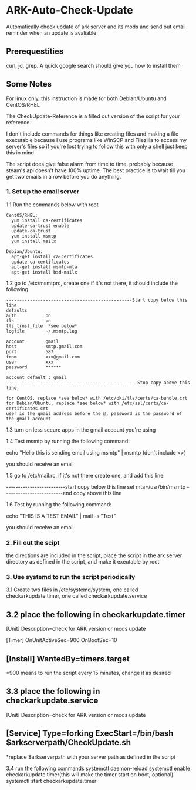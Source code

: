 # ARK-Auto-Check-Update
Automatically check update of ark server and its mods and send out email reminder when an update is avaliable

## Prerequestities 
curl, jq, grep. A quick google search should give you how to install them


## Some Notes
For linux only, this instruction is made for both Debian/Ubuntu and CentOS/RHEL

The CheckUpdate-Reference is a filled out version of the script for your reference

I don't include commands for things like creating files and making a file executable because I use programs like WinSCP and Filezilla to access my server's files so if you're lost trying to follow this with only a shell just keep this in mind

The script does give false alarm from time to time, probably because steam's api doesn't have 100% uptime. The best practice is to wait till you get two emails in a row before you do anything.


### 1. Set up the email server
1.1  Run the commands below with root
```
CentOS/RHEL:
  yum install ca-certificates
  update-ca-trust enable
  update-ca-trust
  yum install msmtp
  yum install mailx
  
Debian/Ubuntu:
  apt-get install ca-certificates
  update-ca-certificates
  apt-get install msmtp-mta
  apt-get install bsd-mailx
```
  
1.2  go to /etc/msmtprc, create one if it's not there, it should include the following
```
------------------------------------------------Start copy below this line
defaults
auth           on
tls            on
tls_trust_file  *see below*
logfile        ~/.msmtp.log

account        gmail
host           smtp.gmail.com
port           587
from           xxx@gmail.com
user           xxx
password       ******

account default : gmail
--------------------------------------------------Stop copy above this line
```
```
for CentOS, replace *see below* with /etc/pki/tls/certs/ca-bundle.crt
for Debian/Ubuntu, replace *see below* with /etc/ssl/certs/ca-certificates.crt
user is the gmail address before the @, password is the password of the gmail account
```


1.3  turn on less secure apps in the gmail account you're using


1.4  Test msmtp by running the following command: 

echo "Hello this is sending email using msmtp" | msmtp <your email address>(don't include <>)
  
you should receive an email

  
1.5  go to /etc/mail.rc, if it's not there create one, and add this line:
  
-------------------------start copy below this line
set mta=/usr/bin/msmtp 
-------------------------end copy above this line


1.6  Test by running the following command:
  
echo "THIS IS A TEST EMAIL" | mail -s "Test" <your email address>
  
you should receive an email


### 2. Fill out the scipt
  the directions are included in the script, place the script in the ark server directory as defined in the script, and make it exeutable by root


### 3. Use systemd to run the script periodically
3.1 Create two files in /etc/systemd/system, one called checkarkupdate.timer, one called checkarkupdate.service

3.2 place the following in checkarkupdate.timer
-----------------------------------
[Unit]
Description=check for ARK version or mods update

[Timer]
OnUnitActiveSec=900
OnBootSec=10

[Install]
WantedBy=timers.target
-----------------------------------
*900 means to run the script every 15 minutes, change it as desired

3.3 place the following in checkarkupdate.service
-----------------------------------
[Unit]
Description=check for ARK version or mods update

[Service]
Type=forking
ExecStart=/bin/bash $arkserverpath/CheckUpdate.sh
----------------------------------
*replace $arkserverpath with your server path as defined in the script

3.4 run the following commands
  systemctl daemon-reload
  systemctl enable checkarkupdate.timer(this will make the timer start on boot, optional)
  systemctl start checkarkupdate.timer
